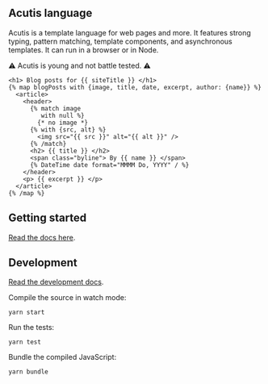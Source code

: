 ## Acutis language

Acutis is a template language for web pages and more. It features strong
typing, pattern matching, template components, and asynchronous templates. It
can run in a browser or in Node.

⚠️ Acutis is young and not battle tested. ⚠️

```jinja2
<h1> Blog posts for {{ siteTitle }} </h1>
{% map blogPosts with {image, title, date, excerpt, author: {name}} %}
  <article>
    <header>
      {% match image
         with null %}
        {* no image *}
      {% with {src, alt} %}
        <img src="{{ src }}" alt="{{ alt }}" />
      {% /match}
      <h2> {{ title }} </h2>
      <span class="byline"> By {{ name }} </span>
      {% DateTime date format="MMMM Do, YYYY" / %}
    </header>
    <p> {{ excerpt }} </p>
  </article>
{% /map %}
```

## Getting started

[Read the docs here][1].

## Development

[Read the development docs][2].

Compile the source in watch mode:

```shell
yarn start
```

Run the tests:

```shell
yarn test
```

Bundle the compiled JavaScript:

```shell
yarn bundle
```

[1]: https://johnridesa.bike/acutis/
[2]: https://johnridesa.bike/acutis/development/